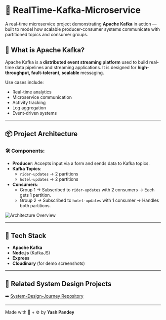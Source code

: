 # 📡 RealTime-Kafka-Microservice

A real-time microservice project demonstrating **Apache Kafka** in action — built to model how scalable producer-consumer systems communicate with partitioned topics and consumer groups.

## 🧠 What is Apache Kafka?

Apache Kafka is a **distributed event streaming platform** used to build real-time data pipelines and streaming applications. It is designed for **high-throughput, fault-tolerant, scalable** messaging.

Use cases include:

- Real-time analytics
- Microservice communication
- Activity tracking
- Log aggregation
- Event-driven systems

---

## 📦 Project Architecture

### 🛠 Components:

- **Producer**: Accepts input via a form and sends data to Kafka topics.
- **Kafka Topics**:
  - `rider-updates` → 2 partitions
  - `hotel-updates` → 2 partitions
- **Consumers**:
  - Group 1 → Subscribed to `rider-updates` with 2 consumers → Each gets 1 partition.
  - Group 2 → Subscribed to `hotel-updates` with 1 consumer → Handles both partitions.

![Architecture Overview](https://res.cloudinary.com/dah7l8utl/image/upload/v1752086859/Screenshot_2025-07-10_001721_dwqfdf.png)

---

## 🧪 Tech Stack

- **Apache Kafka**
- **Node.js** (KafkaJS)
- **Express**
- **Cloudinary** (for demo screenshots)

---

## 🔗 Related System Design Projects

➡️ [System-Design-Journey Repository](https://github.com/YashPandey1405/System-Design-Journey)

---

Made with 🧠 + ⚙️ by **Yash Pandey**
